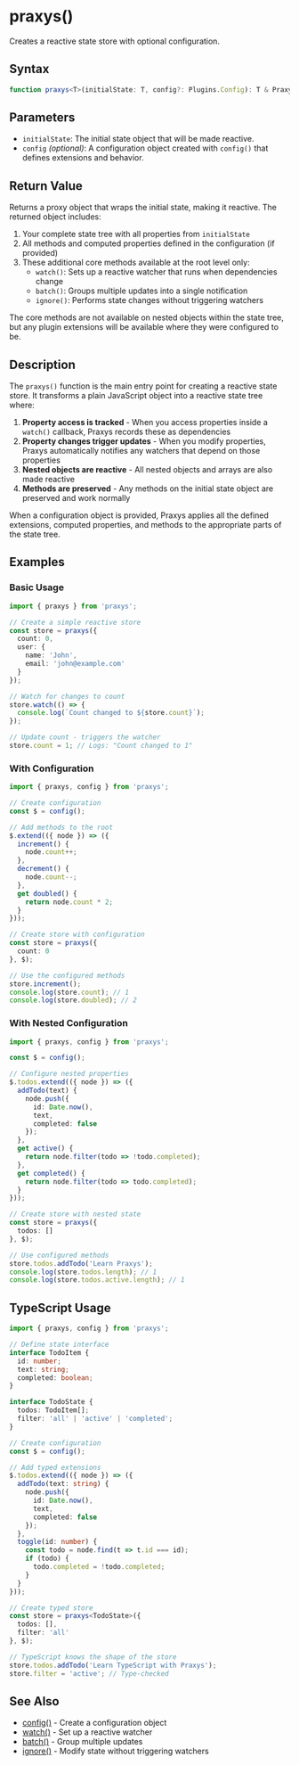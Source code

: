# praxys()

Creates a reactive state store with optional configuration.

## Syntax

```typescript
function praxys<T>(initialState: T, config?: Plugins.Config): T & Praxys;
```

## Parameters

- `initialState`: The initial state object that will be made reactive.
- `config` *(optional)*: A configuration object created with `config()` that defines extensions and behavior.

## Return Value

Returns a proxy object that wraps the initial state, making it reactive. The returned object includes:

1. Your complete state tree with all properties from `initialState`
2. All methods and computed properties defined in the configuration (if provided)
3. These additional core methods available at the root level only:
   - `watch()`: Sets up a reactive watcher that runs when dependencies change
   - `batch()`: Groups multiple updates into a single notification
   - `ignore()`: Performs state changes without triggering watchers

The core methods are not available on nested objects within the state tree, but any plugin extensions will be available where they were configured to be.

## Description

The `praxys()` function is the main entry point for creating a reactive state store. It transforms a plain JavaScript object into a reactive state tree where:

1. **Property access is tracked** - When you access properties inside a `watch()` callback, Praxys records these as dependencies
2. **Property changes trigger updates** - When you modify properties, Praxys automatically notifies any watchers that depend on those properties
3. **Nested objects are reactive** - All nested objects and arrays are also made reactive
4. **Methods are preserved** - Any methods on the initial state object are preserved and work normally

When a configuration object is provided, Praxys applies all the defined extensions, computed properties, and methods to the appropriate parts of the state tree.

## Examples

### Basic Usage

```typescript
import { praxys } from 'praxys';

// Create a simple reactive store
const store = praxys({
  count: 0,
  user: {
    name: 'John',
    email: 'john@example.com'
  }
});

// Watch for changes to count
store.watch(() => {
  console.log(`Count changed to ${store.count}`);
});

// Update count - triggers the watcher
store.count = 1; // Logs: "Count changed to 1"
```

### With Configuration

```typescript
import { praxys, config } from 'praxys';

// Create configuration
const $ = config();

// Add methods to the root
$.extend(({ node }) => ({
  increment() {
    node.count++;
  },
  decrement() {
    node.count--;
  },
  get doubled() {
    return node.count * 2;
  }
}));

// Create store with configuration
const store = praxys({
  count: 0
}, $);

// Use the configured methods
store.increment();
console.log(store.count); // 1
console.log(store.doubled); // 2
```

### With Nested Configuration

```typescript
import { praxys, config } from 'praxys';

const $ = config();

// Configure nested properties
$.todos.extend(({ node }) => ({
  addTodo(text) {
    node.push({
      id: Date.now(),
      text,
      completed: false
    });
  },
  get active() {
    return node.filter(todo => !todo.completed);
  },
  get completed() {
    return node.filter(todo => todo.completed);
  }
}));

// Create store with nested state
const store = praxys({
  todos: []
}, $);

// Use configured methods
store.todos.addTodo('Learn Praxys');
console.log(store.todos.length); // 1
console.log(store.todos.active.length); // 1
```

## TypeScript Usage

```typescript
import { praxys, config } from 'praxys';

// Define state interface
interface TodoItem {
  id: number;
  text: string;
  completed: boolean;
}

interface TodoState {
  todos: TodoItem[];
  filter: 'all' | 'active' | 'completed';
}

// Create configuration
const $ = config();

// Add typed extensions
$.todos.extend(({ node }) => ({
  addTodo(text: string) {
    node.push({
      id: Date.now(),
      text,
      completed: false
    });
  },
  toggle(id: number) {
    const todo = node.find(t => t.id === id);
    if (todo) {
      todo.completed = !todo.completed;
    }
  }
}));

// Create typed store
const store = praxys<TodoState>({
  todos: [],
  filter: 'all'
}, $);

// TypeScript knows the shape of the store
store.todos.addTodo('Learn TypeScript with Praxys');
store.filter = 'active'; // Type-checked
```

## See Also

- [config()](./config) - Create a configuration object
- [watch()](../reactivity/watch) - Set up a reactive watcher
- [batch()](../reactivity/batch) - Group multiple updates
- [ignore()](../reactivity/ignore) - Modify state without triggering watchers 